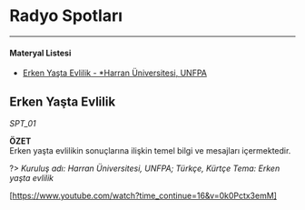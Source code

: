 # Radyo Spotları
***
#### __Materyal Listesi__

- [Erken Yaşta Evlilik - *Harran Üniversitesi, UNFPA](#erken-yaşta-evlilik)

## Erken Yaşta Evlilik 
*SPT_01*

**ÖZET**  
Erken yaşta evlilikin sonuçlarına ilişkin temel bilgi ve mesajları içermektedir.

?> *Kuruluş adı: Harran Üniversitesi, UNFPA; Türkçe, Kürtçe Tema: Erken yaşta evlilik*

[https://www.youtube.com/watch?time_continue=16&v=0k0Pctx3emM]
